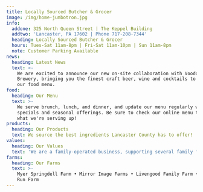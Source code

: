 ```yaml
---
title: Locally Sourced Butcher & Grocer
image: /img/home-jumbotron.jpg
info:
  addone: 325 North Queen Street | The Keppel Building
  addtwo: 'Lancaster, PA 17602 | Phone 717-208-7344'
  heading: Locally Sourced Butcher & Grocer
  hours: Tues-Sat 11am-8pm | Fri-Sat 11am-10pm | Sun 11am-8pm
  note: Customer Parking Available
news:
  heading: Latest News
  text: >-
    We are excited to announce our new on-site collaboration with Voodoo
    Brewery, bringing you the finest craft beer, wine and cocktails to pair with
    our food menu.
food:
  heading: Our Menu
  text: >-
    We serve brunch, lunch, and dinner, and update our menu regularly with
    specials and seasonal offerings. Be sure to check our online menu to see
    what we're serving up!
products:
  heading: Our Products
  text: We source the best ingredients Lancaster County has to offer!
values:
  heading: Our Values
  text: 'We are a family-operated business, supporting several family farms.'
farms:
  heading: Our Farms
  text: >-
    Myer Springdell Farm • Mirror Image Farms • Livengood Family Farm • Meadow
    Run Farm
---
```


